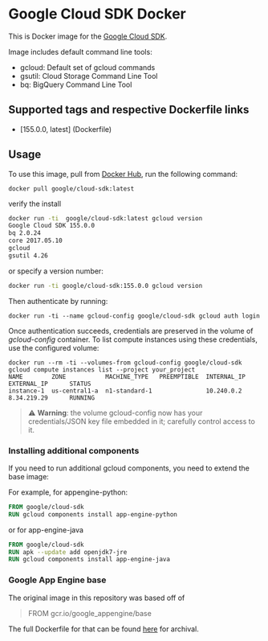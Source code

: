 
# Google Cloud SDK Docker


This is Docker image for the [Google Cloud SDK](https://cloud.google.com/sdk/).

Image includes default command line tools:
*  gcloud:  Default set of gcloud commands
*  gsutil:  Cloud Storage Command Line Tool
*  bq: BigQuery Command Line Tool

## Supported tags and respective Dockerfile links

- [155.0.0, latest] (Dockerfile)

## Usage

To use this image, pull from [Docker Hub](https://hub.docker.com/r/google/cloud-sdk/), run the following command:


```
docker pull google/cloud-sdk:latest
```

verify the install
```bash
docker run -ti  google/cloud-sdk:latest gcloud version
Google Cloud SDK 155.0.0
bq 2.0.24
core 2017.05.10
gcloud 
gsutil 4.26
```

or specify a version number:

```bash
docker run -ti google/cloud-sdk:155.0.0 gcloud version
```

Then authenticate by running:

```
docker run -ti --name gcloud-config google/cloud-sdk gcloud auth login
```

Once authentication succeeds, credentials are preserved in the volume of _gcloud-config_ container. 
To list compute instances using these credentials, use the configured volume:
```
docker run --rm -ti --volumes-from gcloud-config google/cloud-sdk gcloud compute instances list --project your_project
NAME        ZONE           MACHINE_TYPE   PREEMPTIBLE  INTERNAL_IP  EXTERNAL_IP      STATUS
instance-1  us-central1-a  n1-standard-1               10.240.0.2   8.34.219.29      RUNNING
```

> :warning: **Warning**:  the volume gcloud-config now has your credentials/JSON key file embedded in it; carefully control access to it.

### Installing additional components

If you need to run additional gcloud components, you need to extend the base image:

For example, for appengine-python:
```dockerfile
FROM google/cloud-sdk
RUN gcloud components install app-engine-python
```

or for app-engine-java
```dockerfile
FROM google/cloud-sdk
RUN apk --update add openjdk7-jre
RUN gcloud components install app-engine-java
```

### Google App Engine base

The original image in this repository was based off of 

> FROM gcr.io/google_appengine/base

The full Dockerfile for that can be found [here](google_appengine_base/Dockerfile) for archival.
